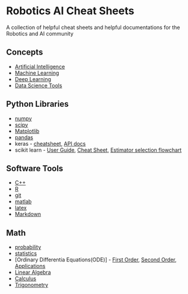 # Robotics AI Cheat Sheets 

A collection of helpful cheat sheets and helpful documentations for the Robotics and AI community

## Concepts
-   [Artificial Intelligence](https://github.com/afshinea/stanford-cs-221-artificial-intelligence/blob/master/en/super-cheatsheet-artificial-intelligence.pdf)
-   [Machine Learning](https://github.com/afshinea/stanford-cs-229-machine-learning/blob/master/en/super-cheatsheet-machine-learning.pdf)
-   [Deep Learning](https://github.com/afshinea/stanford-cs-230-deep-learning/blob/master/en/super-cheatsheet-deep-learning.pdf)
-   [Data Science Tools](https://github.com/shervinea/mit-15-003-data-science-tools/blob/master/en/super-study-guide-data-science-tools.pdf)

## Python Libraries
-   [numpy](https://numpy.org/doc/stable/numpy-ref.pdf)
-   [scipy](https://docs.scipy.org/doc/scipy/reference/)
-   [Matplotlib](https://matplotlib.org/cheatsheets/cheatsheets.pdf)
-   [pandas](https://github.com/pandas-dev/pandas/blob/master/doc/cheatsheet/Pandas_Cheat_Sheet.pdf)
-   keras - [cheatsheet](https://s3.amazonaws.com/assets.datacamp.com/blog_assets/Keras_Cheat_Sheet_Python.pdf), [API docs](https://keras.io/api/)
-   scikit learn - [User Guide](https://scikit-learn.org/stable/user_guide.html), [Cheat Sheet](https://s3.amazonaws.com/assets.datacamp.com/blog_assets/Scikit_Learn_Cheat_Sheet_Python.pdf), [Estimator selection flowchart](https://scikit-learn.org/stable/tutorial/machine_learning_map/index.html) 

## Software Tools
-   [C++](https://cppcheatsheet.readthedocs.io/_/downloads/en/latest/pdf/)
-   [R](https://www.rstudio.com/resources/cheatsheets/)
-   [git](https://education.github.com/git-cheat-sheet-education.pdf)
-   [matlab](https://n.ethz.ch/~marcokre/download/ML-CheatSheet.pdf)
-   [latex](https://wch.github.io/latexsheet/latexsheet.pdf)
-   [Markdown](https://markdown-guide.readthedocs.io/en/latest/basics.html)
## Math
-   [probability](https://github.com/shervinea/stanford-cme-106-probability-and-statistics/blob/master/cheatsheet-probability.pdf)
-   [statistics](https://github.com/shervinea/stanford-cme-106-probability-and-statistics/blob/master/cheatsheet-statistics.pdf)
-   [Ordinary Differentia Equations(ODE)] - [First Order](https://github.com/shervinea/stanford-cme-102-ordinary-differential-equations/blob/master/cheatsheet-first-ode.pdf), [Second Order](https://github.com/shervinea/stanford-cme-102-ordinary-differential-equations/blob/master/cheatsheet-second-ode.pdf), [Applications](https://github.com/shervinea/stanford-cme-102-ordinary-differential-equations/blob/master/cheatsheet-applications.pdf)
-   [Linear Algebra](https://github.com/shervinea/stanford-cme-102-ordinary-differential-equations/blob/master/linear-algebra.pdf)
-   [Calculus](https://github.com/shervinea/stanford-cme-102-ordinary-differential-equations/blob/master/calculus.pdf)
-   [Trigonometry](https://github.com/shervinea/stanford-cme-102-ordinary-differential-equations/blob/master/trigonometry.pdf)
